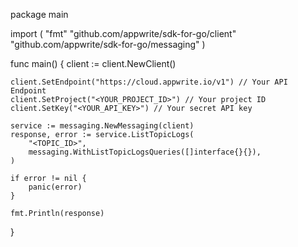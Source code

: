 package main

import (
    "fmt"
    "github.com/appwrite/sdk-for-go/client"
    "github.com/appwrite/sdk-for-go/messaging"
)

func main() {
    client := client.NewClient()

    client.SetEndpoint("https://cloud.appwrite.io/v1") // Your API Endpoint
    client.SetProject("<YOUR_PROJECT_ID>") // Your project ID
    client.SetKey("<YOUR_API_KEY>") // Your secret API key

    service := messaging.NewMessaging(client)
    response, error := service.ListTopicLogs(
        "<TOPIC_ID>",
        messaging.WithListTopicLogsQueries([]interface{}{}),
    )

    if error != nil {
        panic(error)
    }

    fmt.Println(response)
}
